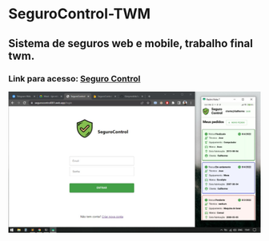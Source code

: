 # SeguroControl-TWM
<h2>Sistema de seguros web e mobile, trabalho final twm.</h2>
<span><h3>Link para acesso: <a href="https://segurocontrol001.web.app/">Seguro Control</a></h3>
 
<img src="https://github.com/GuilhermeGabriel/SeguroControl-TWM/blob/master/screenshots/screenshot1.jpeg">
